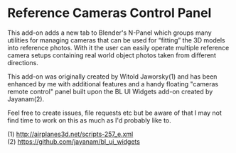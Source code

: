 # Reference Cameras Control Panel

This add-on adds a new tab to Blender's N-Panel which groups many utilities for managing cameras that can be used for “fitting” the 3D models into reference photos. With it the user can easily operate multiple reference camera setups containing real world object photos taken from different directions. 

This add-on was originally created by Witold Jaworsky(1) and has been enhanced by me with additional features and a handy floating "cameras remote control" panel built upon the BL UI Widgets add-on created by Jayanam(2). 

Feel free to create issues, file requests etc but be aware of that I may not find time to work on this as much as I'd probably like to. 

(1) http://airplanes3d.net/scripts-257_e.xml    
(2) https://github.com/jayanam/bl_ui_widgets    



